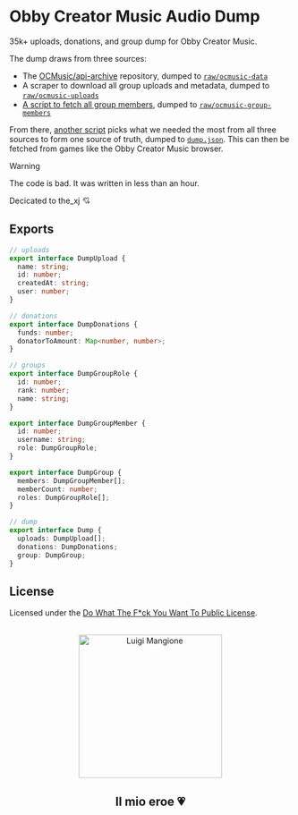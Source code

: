 # Obby Creator Music Audio Dump

35k+ uploads, donations, and group dump for Obby Creator Music.

The dump draws from three sources:

* The [OCMusic/api-archive](https://github.com/OCMusic/api-archive/) repository, dumped to [`raw/ocmusic-data`](./raw/ocmusic-data)
* A scraper to download all group uploads and metadata, dumped to [`raw/ocmusic-uploads`](./raw/ocmusic-uploads)
* [A script to fetch all group members](./scripts/group-members.ts), dumped to [`raw/ocmusic-group-members`](./raw/ocmusic-group-members)

From there, [another script](./scripts/process-raw.ts) picks what we needed the
most from all three sources to form one source of truth, dumped to
[`dump.json`](./dump.json). This can then be fetched from games like the Obby
Creator Music browser.

> [!WARNING]
> The code is bad. It was written in less than an hour.

Decicated to the_xj 💘

## Exports

```ts
// uploads
export interface DumpUpload {
  name: string;
  id: number;
  createdAt: string;
  user: number;
}

// donations
export interface DumpDonations {
  funds: number;
  donatorToAmount: Map<number, number>;
}

// groups
export interface DumpGroupRole {
  id: number;
  rank: number;
  name: string;
}

export interface DumpGroupMember {
  id: number;
  username: string;
  role: DumpGroupRole;
}

export interface DumpGroup {
  members: DumpGroupMember[];
  memberCount: number;
  roles: DumpGroupRole[];
}

// dump
export interface Dump {
  uploads: DumpUpload[];
  donations: DumpDonations;
  group: DumpGroup;
}
```

## License

Licensed under the [Do What The F\*ck You Want To Public License](./LICENSE.md).

<br/>

<div align="center">
    <img
        src="https://9b16f79ca967fd0708d1-2713572fef44aa49ec323e813b06d2d9.ssl.cf2.rackcdn.com/1140x_a10-7_cTC/Luigi-Mangione-1-1733780641.jpg"
        width="256px"
        alt="Luigi Mangione"
    />
    <h2>Il mio eroe 💗</h2>
</div>

